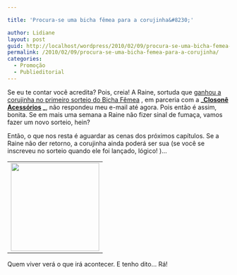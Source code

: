 ```yaml
---

title: 'Procura-se uma bicha fêmea para a corujinha&#8230;'

author: Lidiane
layout: post
guid: http://localhost/wordpress/2010/02/09/procura-se-uma-bicha-femea-para-a-corujinha/
permalink: /2010/02/09/procura-se-uma-bicha-femea-para-a-corujinha/
categories:
  - Promoção
  - Publieditorial
---
```

Se eu te contar você acredita? Pois, creia! A Raine, sortuda que [ganhou a corujinha no primeiro sorteio do Bicha Fêmea](http://www.trololodemulher.com.br/2010/02/01/resultado-do-sorteio-bicha-femea-closone-acessorios/) , em parceria com a **_[Closonê Acessórios](http://closone.blogspot.com/) _**, não respondeu meu e-mail até agora. Pois então é assim, bonita. Se em mais uma semana a Raine não fizer sinal de fumaça, vamos fazer um novo sorteio, hein?<!--more-->

Então, o que nos resta é aguardar as cenas dos próximos capítulos. Se a Raine não der retorno, a corujinha ainda poderá ser sua (se você se inscreveu no sorteio quando ele foi lançado, lógico! )&#8230;

<table align="center">
  <tr>
    <td>
      <a href="http://www.trololodemulher.com.br/blog/wp-content/uploads/2010/02/1209B_21-200.jpg"><img class="aligncenter size-full wp-image-4274" title="1209B_(2)[1] 200" src="http://www.trololodemulher.com.br/blog/wp-content/uploads/2010/02/1209B_21-200.jpg" alt="" width="200" height="200" /></a>
    </td>
  </tr>
</table>

Quem viver verá o que irá acontecer. E tenho dito&#8230; Rá!